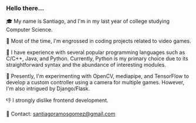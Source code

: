 ### Hello there...

🎓 My name is Santiago, and I'm in my last year of college studying Computer Science.

👾 Most of the time, I'm engrossed in coding projects related to video games.

🧭 I have experience with several popular programming languages such as C/C++, Java, and Python. Currently, Python is my primary choice due to its straightforward syntax and the abundance of interesting modules.

👀 Presently, I'm experimenting with OpenCV, mediapipe, and TensorFlow to develop a custom controller using a camera for multiple games. However, I'm also intrigued by Django/Flask.

👎 I strongly dislike frontend development.

📧 Contact: santiagoramosgomez@gmail.com
